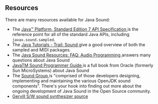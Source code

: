 
##  Resources 


There are many resources available for Java Sound:

+ The [
	    Java™ Platform, Standard Edition 7 API Specification
	  ](http://docs.oracle.com/javase/7/docs/api/) is the reference point for all of the standard Java APIs,
	  including `javax.sound.sampled`.
+ The [
	    Java Tutorials - Trail: Sound
	  ](http://docs.oracle.com/javase/tutorial/sound/index.html) give a good overview of both the sampled and MIDI packages.
+ The [
	    Java Sound Resources: FAQ: Audio Programming
	  ](http://www.jsresources.org/faq_audio.html) answers many questions about Java Sound
+  [
	    JavaTM Sound Programmer Guide
	  ](http://docs.oracle.com/javase/7/docs/technotes/guides/sound/programmer_guide/contents.html) is a full book from Oracle (formerly Sun MicroSystems) about Java Sound
+ The [ Sound Group ](http://openjdk.java.net/groups/sound/) is "comprised of those developers designing, implementing and
	  maintaining the various OpenJDK sound components".
	  There's your hook into finding out more about the ongoing development
	  of Java Sound in the Open Source community.
+  [
		Gervill S/W sound synthesizer source ](https://java.net/projects/gervill/sources/Mercurial/show) 
